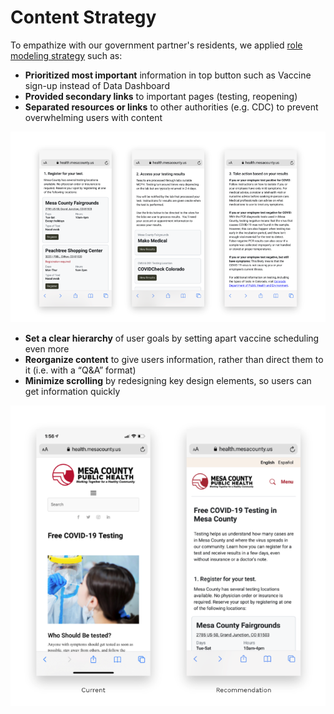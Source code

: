 # Content Strategy

To empathize with our government partner's residents, we applied [role modeling strategy](https://headheartbrain.com/brain-savvy-business/role-models-making-role-modelling-an-effective-leadership-development-strategy/#:~:text=see%20them%20through.-,Essentially%20what%20we%20are%20doing%20in%20using%20a%20role%20modelling,others%20to%20identify%20with%20them) such as:

* **Prioritized most important** information in top button such as Vaccine sign-up instead of Data Dashboard
* **Provided secondary links** to important pages \(testing, reopening\)
* **Separated resources or links** to other authorities \(e.g. CDC\) to prevent overwhelming users with content

![](../../.gitbook/assets/screen-shot-2021-03-17-at-4.51.25-pm.png)

* **Set a clear hierarchy** of user goals by setting apart vaccine scheduling even more
* **Reorganize content** to give users information, rather than direct them to it \(i.e. with a “Q&A” format\)
* **Minimize scrolling** by redesigning key design elements, so users can get information quickly

![](../../.gitbook/assets/screen-shot-2021-03-17-at-4.50.37-pm.png)

